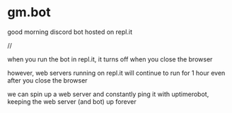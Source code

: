 # gm.bot
good morning discord bot hosted on repl.it

//

when you run the bot in repl.it, it turns off when you close the browser

however, web servers running on repl.it will continue to run for 1 hour even after you close the browser

we can spin up a web server and constantly ping it with uptimerobot, keeping the web server (and bot) up forever

